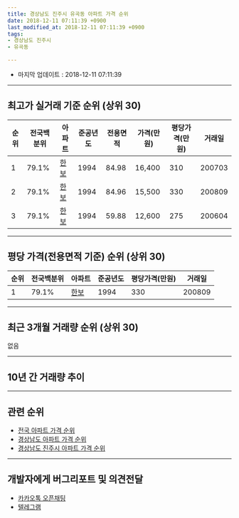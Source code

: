 ```yaml
---
title: 경상남도 진주시 유곡동 아파트 가격 순위
date: 2018-12-11 07:11:39 +0900
last_modified_at: 2018-12-11 07:11:39 +0900
tags:
- 경상남도 진주시
- 유곡동

---
```


* 마지막 업데이트 : 2018-12-11 07:11:39

---

## 최고가 실거래 기준 순위 (상위 30)


|순위|전국백분위|아파트|준공년도|전용면적|가격(만원)|평당가격(만원)|거래일|
|---|---|---|---|---|---|---|---|
|1|79.1%|[한보](https://search.naver.com/search.naver?query=%EA%B2%BD%EC%83%81%EB%82%A8%EB%8F%84+%EC%A7%84%EC%A3%BC%EC%8B%9C+%EC%9C%A0%EA%B3%A1%EB%8F%99+%ED%95%9C%EB%B3%B4)|1994|84.98|16,400|310|200703|
|2|79.1%|[한보](https://search.naver.com/search.naver?query=%EA%B2%BD%EC%83%81%EB%82%A8%EB%8F%84+%EC%A7%84%EC%A3%BC%EC%8B%9C+%EC%9C%A0%EA%B3%A1%EB%8F%99+%ED%95%9C%EB%B3%B4)|1994|84.96|15,500|330|200809|
|3|79.1%|[한보](https://search.naver.com/search.naver?query=%EA%B2%BD%EC%83%81%EB%82%A8%EB%8F%84+%EC%A7%84%EC%A3%BC%EC%8B%9C+%EC%9C%A0%EA%B3%A1%EB%8F%99+%ED%95%9C%EB%B3%B4)|1994|59.88|12,600|275|200604|


---

## 평당 가격(전용면적 기준) 순위 (상위 30)


|순위|전국백분위|아파트|준공년도|평당가격(만원)|거래일|
|---|---|---|---|---|---|
|1|79.1%|[한보](https://search.naver.com/search.naver?query=%EA%B2%BD%EC%83%81%EB%82%A8%EB%8F%84+%EC%A7%84%EC%A3%BC%EC%8B%9C+%EC%9C%A0%EA%B3%A1%EB%8F%99+%ED%95%9C%EB%B3%B4)|1994|330|200809|


---

## 최근 3개월 거래량 순위 (상위 30)

없음

---

## 10년 간 거래량 추이


<div style="width:100%;">
    <canvas id="deal_progress" height="250"></canvas>
</div>

<script>
new Chart(document.getElementById("deal_progress"), {
    type: 'line',
    data: {
        labels: ['200812','200901','200902','200903','200904','200905','200906','200907','200908','200909','200910','200911','200912','201001','201002','201003','201004','201005','201006','201007','201008','201009','201010','201011','201012','201101','201102','201103','201104','201105','201106','201107','201108','201109','201110','201111','201112','201201','201202','201203','201204','201205','201206','201207','201208','201209','201210','201211','201212','201301','201302','201303','201304','201305','201306','201307','201308','201309','201310','201311','201312','201401','201402','201403','201404','201405','201406','201407','201408','201409','201410','201411','201412','201501','201502','201503','201504','201505','201506','201507','201508','201509','201510','201511','201512','201601','201602','201603','201604','201605','201606','201607','201608','201609','201610','201611','201612','201701','201702','201703','201704','201705','201706','201707','201708','201709','201710','201711','201712','201801','201802','201803','201804','201805','201806','201807','201808','201809','201810','201811','201812'],
        datasets: [{
            label: '실거래 수',
            pointRadius: 1,
            data: [2, 0, 0, 0, 0, 0, 2, 2, 1, 2, 1, 1, 1, 0, 1, 1, 1, 1, 0, 3, 2, 0, 2, 1, 0, 0, 2, 1, 3, 1, 1, 1, 0, 0, 1, 1, 0, 1, 0, 1, 2, 1, 0, 1, 1, 1, 1, 1, 1, 1, 0, 1, 1, 0, 2, 0, 0, 2, 2, 3, 0, 1, 0, 6, 1, 0, 0, 2, 0, 0, 0, 0, 1, 3, 0, 1, 2, 2, 1, 1, 0, 1, 0, 1, 0, 1, 1, 1, 0, 0, 0, 0, 0, 1, 0, 1, 0, 1, 1, 2, 0, 4, 2, 1, 0, 1, 0, 0, 0, 3, 1, 1, 3, 1, 0, 0, 1, 0, 0, 0, 0],
            borderColor: "rgba(255, 201, 14, 1)",
            backgroundColor: "rgba(255, 201, 14, 0.5)",
            fill: true,
        }]
    },
    options: {
        responsive: true,
        title: {
            display: true,
            text: '10년간 거래량 추이'
        },
        tooltips: {
            mode: 'index',
            intersect: false,
        },
        hover: {
            mode: 'nearest',
            intersect: true
        },
        scales: {
            xAxes: [{
                display: true,
                scaleLabel: {
                    display: true,
                    labelString: '년/월'
                }
            }],
            yAxes: [{
                display: true,
                ticks: {
                    suggestedMin: 0,
                },
                scaleLabel: {
                    display: true,
                    labelString: '실거래 수'
                }
            }]
        }
    }
});

</script>


---

## 관련 순위

- [전국 아파트 가격 순위](https://inasie.github.io/apt-ranking/전국)
- [경상남도 아파트 가격 순위](https://inasie.github.io/apt-ranking/경상남도)
- [경상남도 진주시 아파트 가격 순위](https://inasie.github.io/apt-ranking/경상남도-진주시)


---

## 개발자에게 버그리포트 및 의견전달

- [카카오톡 오픈채팅](https://open.kakao.com/o/gLJUAP4)
- [텔레그램](https://t.me/inasie)

